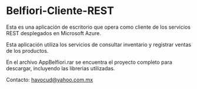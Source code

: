 # Belfiori-Cliente-REST

Esta es una aplicación de escritorio que opera como cliente de los servicios REST desplegados en Microsoft Azure.

Esta aplicación utiliza los servicios de consultar inventario y registrar ventas de los productos.

En el archivo AppBelfiori.rar se encuentra el proyecto completo para descargar, incluyendo las librerias utilizadas.

Contacto: havocud@yahoo.com.mx
